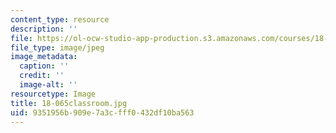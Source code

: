 ```yaml
---
content_type: resource
description: ''
file: https://ol-ocw-studio-app-production.s3.amazonaws.com/courses/18-065-matrix-methods-in-data-analysis-signal-processing-and-machine-learning-spring-2018/9351956b909e7a3cfff0432df10ba563_18-065classroom.jpg
file_type: image/jpeg
image_metadata:
  caption: ''
  credit: ''
  image-alt: ''
resourcetype: Image
title: 18-065classroom.jpg
uid: 9351956b-909e-7a3c-fff0-432df10ba563
---
```

